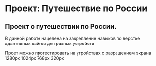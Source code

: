 # Проект: Путешествие по России

## Проект о путешествии по России.

В данной работе нацелена на закрепление навыков по верстке адаптивных сайтов для разных устройств

Проет можно протестировать на утройствах с разрешением экрана 1280px 1024px 768px 320px
